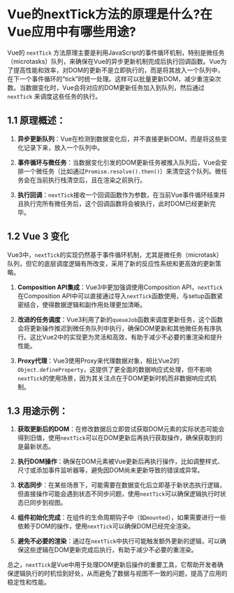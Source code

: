 # Vue的nextTick方法的原理是什么?在Vue应用中有哪些用途?

Vue的 `nextTick` 方法原理主要是利用JavaScript的事件循环机制，特别是微任务（microtasks）队列，来确保在Vue的异步更新机制完成后执行回调函数。Vue为了提高性能和效率，对DOM的更新不是立即执行的，而是将其放入一个队列中，在下一个事件循环的“tick”时统一处理。这样可以批量更新DOM，减少重渲染次数。当数据变化时，Vue会将对应的DOM更新任务加入到队列，然后通过 `nextTick` 来调度这些任务的执行。

## 1.1 原理概述：

1. **异步更新队列**：Vue在检测到数据变化后，并不直接更新DOM，而是将这些变化记录下来，放入一个队列中。
   
2. **事件循环与微任务**：当数据变化引发的DOM更新任务被推入队列后，Vue会安排一个微任务（比如通过`Promise.resolve().then()`）来清空这个队列。微任务会在当前执行栈清空后，且在渲染之前执行。
   
3. **执行回调**：`nextTick`接收一个回调函数作为参数，在当前Vue事件循环结束并且执行完所有微任务后，这个回调函数将会被执行，此时DOM已经更新完毕。

## 1.2 Vue 3 变化

Vue3中，`nextTick`的实现仍然基于事件循环机制，尤其是微任务（microtask）队列，但它的底层调度逻辑有所改变，采用了新的反应性系统和更高效的更新策略。

1. **Composition API集成**：Vue3中更加强调使用Composition API，`nextTick`在Composition API中可以直接通过导入`nextTick`函数使用，与setup函数紧密结合，使得数据逻辑和副作用处理更加清晰。
   
2. **改进的任务调度**：Vue3利用了新的`queueJob`函数来调度更新任务，这个函数会将更新操作推迟到微任务队列中执行，确保DOM更新和其他微任务有序执行。这比Vue2中的实现更为灵活和高效，有助于减少不必要的重渲染和提升性能。
   
3. **Proxy代理**：Vue3使用Proxy来代理数据对象，相比Vue2的`Object.defineProperty`，这提供了更全面的数据响应式处理，但不影响`nextTick`的使用场景，因为其关注点在于DOM更新时机而非数据响应式机制。
   

## 1.3 用途示例：

1. **获取更新后的DOM**：在修改数据后立即尝试获取DOM元素的实际状态可能会得到旧值，使用`nextTick`可以在DOM更新后再执行获取操作，确保获取到的是最新状态。
   
2. **执行DOM操作**：确保在DOM元素被Vue更新后再执行操作，比如调整样式、尺寸或添加事件监听器等，避免因DOM尚未更新导致的错误或异常。
   
3. **状态同步**：在某些场景下，可能需要在数据变化后立即基于新状态执行逻辑，但直接操作可能会遇到状态不同步问题，使用`nextTick`可以确保逻辑执行时状态已同步到视图。
   
4. **组件初始化完成**：在组件的生命周期钩子中（如`mounted`），如果需要进行一些依赖于DOM的操作，使用`nextTick`可以确保DOM已经完全渲染。
   
5. **避免不必要的渲染**：通过在`nextTick`中执行可能触发额外更新的逻辑，可以确保这些逻辑在DOM更新完成后执行，有助于减少不必要的重渲染。
   

总之，`nextTick`是Vue中用于处理DOM更新后操作的重要工具，它帮助开发者确保逻辑执行的时机恰到好处，从而避免了数据与视图不一致的问题，提高了应用的稳定性和性能。
